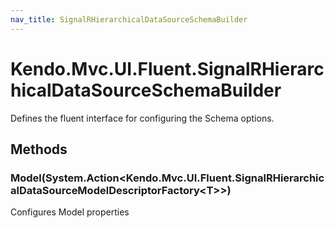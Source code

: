 ```yaml
---
nav_title: SignalRHierarchicalDataSourceSchemaBuilder
---
```


# Kendo.Mvc.UI.Fluent.SignalRHierarchicalDataSourceSchemaBuilder
Defines the fluent interface for configuring the Schema options.




## Methods


### Model(System.Action\<Kendo.Mvc.UI.Fluent.SignalRHierarchicalDataSourceModelDescriptorFactory\<T\>\>)
Configures Model properties






